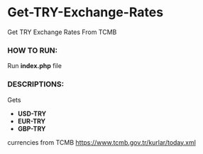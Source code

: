 # Get-TRY-Exchange-Rates
Get TRY Exchange Rates From TCMB

### HOW TO RUN:
Run **index.php** file

### DESCRIPTIONS:
Gets
- **USD-TRY**
- **EUR-TRY**
- **GBP-TRY**

currencies from TCMB https://www.tcmb.gov.tr/kurlar/today.xml
